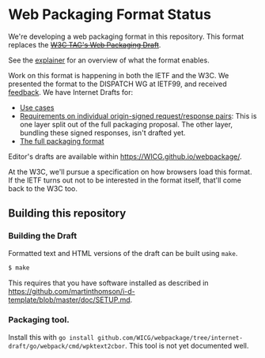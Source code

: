 # Web Packaging Format Status

We're developing a web packaging format in this repository. This format replaces
the
~~[W3C TAG's Web Packaging Draft](https://w3ctag.github.io/packaging-on-the-web/)~~.

See the [explainer](explainer.md) for an overview of what the format enables.

Work on this format is happening in both the IETF and the W3C. We presented the
format to the DISPATCH WG at IETF99, and
received [feedback](https://datatracker.ietf.org/doc/minutes-99-dispatch/). We
have Internet Drafts for:

* [Use cases](https://tools.ietf.org/html/draft-yasskin-webpackage-use-cases)
* [Requirements on individual origin-signed request/response pairs](https://tools.ietf.org/html/draft-yasskin-http-origin-signed-responses):
  This is one layer split out of the full packaging proposal. The other layer,
  bundling these signed responses, isn't drafted yet.
* [The full packaging format](https://tools.ietf.org/html/draft-yasskin-dispatch-web-packaging)

Editor's drafts are available within https://WICG.github.io/webpackage/.

At the W3C, we'll pursue a specification on how browsers load this format. If
the IETF turns out not to be interested in the format itself, that'll come back
to the W3C too.

## Building this repository

### Building the Draft

Formatted text and HTML versions of the draft can be built using `make`.

```sh
$ make
```

This requires that you have software installed as described in
https://github.com/martinthomson/i-d-template/blob/master/doc/SETUP.md.

### Packaging tool.

Install this with `go install
github.com/WICG/webpackage/tree/internet-draft/go/webpack/cmd/wpktext2cbor`.
This tool is not yet documented well.
